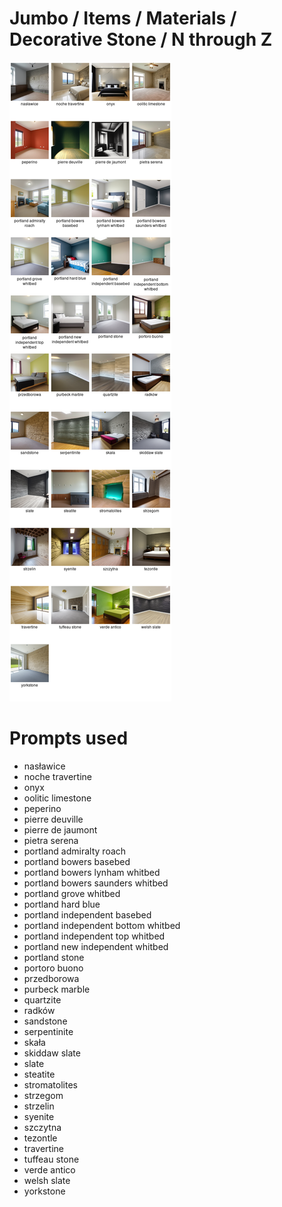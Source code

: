 # Jumbo / Items / Materials / Decorative Stone / N through Z

![Jumbo / Items / Materials / Decorative Stone / N through Z Stable Diffusion prompt examples](montage.png 'Jumbo / Items / Materials / Decorative Stone / N through Z Stable Diffusion prompt examples')

# Prompts used
- nasławice
- noche travertine
- onyx
- oolitic limestone
- peperino
- pierre deuville
- pierre de jaumont
- pietra serena
- portland admiralty roach
- portland bowers basebed
- portland bowers lynham whitbed
- portland bowers saunders whitbed
- portland grove whitbed
- portland hard blue
- portland independent basebed
- portland independent bottom whitbed
- portland independent top whitbed
- portland new independent whitbed
- portland stone
- portoro buono
- przedborowa
- purbeck marble
- quartzite
- radków
- sandstone
- serpentinite
- skała
- skiddaw slate
- slate
- steatite
- stromatolites
- strzegom
- strzelin
- syenite
- szczytna
- tezontle
- travertine
- tuffeau stone
- verde antico
- welsh slate
- yorkstone


